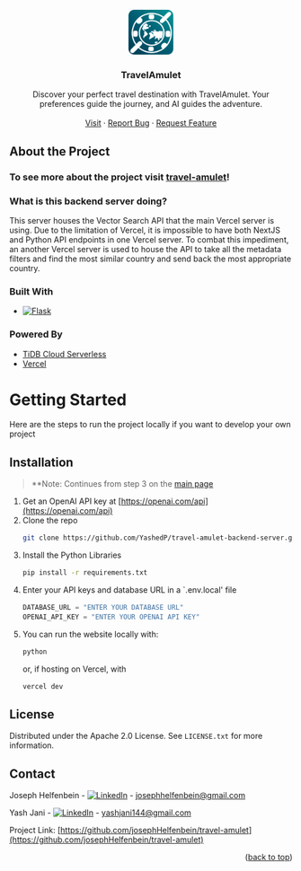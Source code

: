 <!-- PROJECT LOGO -->
<br />
<div align="center">
  <a href="https://github.com/josephHelfenbein/travel-amulet">
    <img src="/public/travelamulet-icon.svg" alt="Logo" width="80" height="80">
  </a>

<h3 align="center">TravelAmulet</h3>

  <p align="center">
    Discover your perfect travel destination with TravelAmulet. Your preferences guide the journey, and AI guides the adventure.
    <br />
    <br />
    <a href="https://travelamulet.vercel.app">Visit</a>
    ·
    <a href="https://github.com/josephHelfenbein/travel-amulet/issues/new?labels=bug&template=bug-report---.md">Report Bug</a>
    ·
    <a href="https://github.com/josephHelfenbein/travel-amulet/issues/new?labels=enhancement&template=feature-request---.md">Request Feature</a>
  </p>
</div>

## About the Project
### To see more about the project visit <a href="https://github.com/josephHelfenbein/travel-amulet">travel-amulet</a>!

### What is this backend server doing?
This server houses the Vector Search API that the main Vercel server is using. Due to the limitation of Vercel, it is impossible to have both NextJS and Python API endpoints in one Vercel server. To combat this impediment, an another Vercel server is used to house the API to take all the metadata filters and find the most similar country and send back the most appropriate country.




### Built With

* [![Flask][Flask]][Flask-url]

### Powered By

* <a href="https://tidbcloud.com/free-trial">TiDB Cloud Serverless</a>
* <a href="https://vercel.com">Vercel</a>


# Getting Started
Here are the steps to run the project locally if you want to develop your own project
## Installation
> **Note: Continues from step 3 on the <a href="https://github.com/josephHelfenbein/travel-amulet">main page</a>
1. Get an OpenAI API key at [https://openai.com/api](https://openai.com/api)
2. Clone the repo
   ```sh
   git clone https://github.com/YashedP/travel-amulet-backend-server.git
   ```
3. Install the Python Libraries
   ```sh
   pip install -r requirements.txt
   ```
4. Enter your API keys and database URL in a `.env.local' file
   ```js
   DATABASE_URL = "ENTER YOUR DATABASE URL"
   OPENAI_API_KEY = "ENTER YOUR OPENAI API KEY"
   ```
5. You can run the website locally with:
   ```sh
   python 
   ```
   or, if hosting on Vercel, with
   ```sh
   vercel dev
   ```
 
<!-- LICENSE -->
## License

Distributed under the Apache 2.0 License. See `LICENSE.txt` for more information.

<!-- CONTACT -->
## Contact

Joseph Helfenbein - [![LinkedIn][linkedin-shield]][linkedin-url-joseph] - josephhelfenbein@gmail.com

Yash Jani - [![LinkedIn][linkedin-shield]][linkedin-url-yash] - yashjani144@gmail.com

Project Link: [https://github.com/josephHelfenbein/travel-amulet](https://github.com/josephHelfenbein/travel-amulet)

<p align="right">(<a href="#readme-top">back to top</a>)</p>

[Flask]: https://img.shields.io/badge/flask-4590A1?logo=flask&style=for-the-badge&logoColor=white
[Flask-url]: https://flask.palletsprojects.com/en/3.0.x/
[license-shield]: https://img.shields.io/github/license/josephHelfenbein/travel-amulet.svg?style=for-the-badge
[license-url]: https://github.com/josephHelfenbein/travel-amulet/blob/master/LICENSE.txt
[linkedin-shield]: https://img.shields.io/badge/-LinkedIn-0A66C2.svg?style=for-the-badge&logo=linkedin&logoColor=white
[linkedin-url-joseph]: https://linkedin.com/in/joseph-j-helfenbein
[linkedin-url-yash]: https://linkedin.com/in/yash-jani-8245bb26a/
